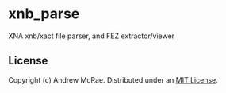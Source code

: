 xnb_parse
=========

XNA xnb/xact file parser, and FEZ extractor/viewer

License
-------

Copyright (c) Andrew McRae. Distributed under an [MIT License](LICENSE).

